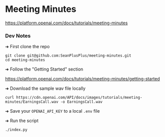 # Meeting Minutes

https://platform.openai.com/docs/tutorials/meeting-minutes

### Dev Notes

➜ First clone the repo

```
git clone git@github.com:SeanPlusPlus/meeting-minutes.git
cd meeting-minutes
```

➜ Follow the "Getting Started" section

https://platform.openai.com/docs/tutorials/meeting-minutes/getting-started

➜ Download the sample wav file locally

```
curl https://cdn.openai.com/API/docs/images/tutorials/meeting-minutes/EarningsCall.wav -o EarningsCall.wav
```

➜ Save your `OPENAI_API_KEY` to a local `.env` file

➜ Run the script

```
./index.py
```
